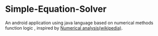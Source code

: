 # Simple-Equation-Solver

An android application using java language based on numerical methods function logic , inspired by [Numerical analysis(wikipedia)](https://en.wikipedia.org/wiki/Numerical_analysis).
